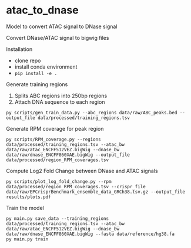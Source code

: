 # atac_to_dnase

Model to convert ATAC signal to DNase signal

Convert DNase/ATAC signal to bigwig files

Installation
- clone repo
- install conda environment
- `pip install -e .`

Generate training regions
1. Splits ABC regions into 250bp regions 
2. Attach DNA sequence to each region
```
py scripts/gen_train_data.py --abc_regions data/raw/ABC_peaks.bed --output_file data/processed/training_regions.tsv
```

Generate RPM coverage for peak region
```
py scripts/RPM_coverage.py --regions data/processed/training_regions.tsv --atac_bw data/raw/atac_ENCFF512VEZ.bigWig --dnase_bw data/raw/dnase_ENCFF860XAE.bigWig --output_file data/processed/region_RPM_coverages.tsv
```

Compute Log2 Fold Change between DNase and ATAC signals
```
py scripts/plot_log_fold_change.py --rpm data/processed/region_RPM_coverages.tsv --crispr_file data/raw/EPCrisprBenchmark_ensemble_data_GRCh38.tsv.gz --output_file results/plots.pdf
```


Train the model
```
py main.py save_data --training_regions data/processed/training_regions.tsv --atac_bw data/raw/atac_ENCFF512VEZ.bigWig --dnase_bw data/raw/dnase_ENCFF860XAE.bigWig --fasta data/reference/hg38.fa
py main.py train
```

